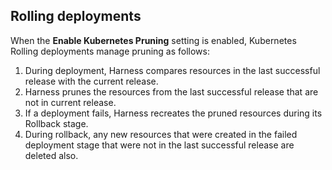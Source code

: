 ## Rolling deployments

When the **Enable Kubernetes Pruning** setting is enabled, Kubernetes Rolling deployments manage pruning as follows:

1. During deployment, Harness compares resources in the last successful release with the current release.
2. Harness prunes the resources from the last successful release that are not in current release.
3. If a deployment fails, Harness recreates the pruned resources during its Rollback stage.
4. During rollback, any new resources that were created in the failed deployment stage that were not in the last successful release are deleted also.
